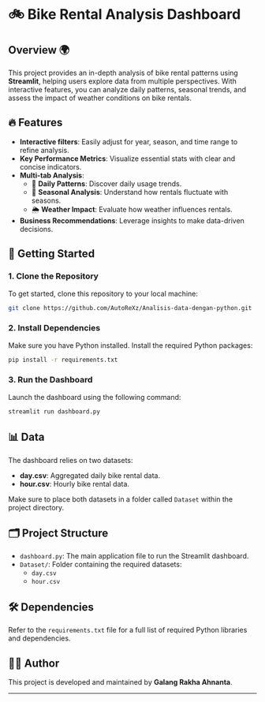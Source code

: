 
# 🚲 Bike Rental Analysis Dashboard

## Overview 🌍
This project provides an in-depth analysis of bike rental patterns using **Streamlit**, helping users explore data from multiple perspectives. With interactive features, you can analyze daily patterns, seasonal trends, and assess the impact of weather conditions on bike rentals.

## 🔥 Features
- **Interactive filters**: Easily adjust for year, season, and time range to refine analysis.
- **Key Performance Metrics**: Visualize essential stats with clear and concise indicators.
- **Multi-tab Analysis**:
  - 📅 **Daily Patterns**: Discover daily usage trends.
  - 🍂 **Seasonal Analysis**: Understand how rentals fluctuate with seasons.
  - 🌦️ **Weather Impact**: Evaluate how weather influences rentals.
- **Business Recommendations**: Leverage insights to make data-driven decisions.

## 🚀 Getting Started

### 1. Clone the Repository
To get started, clone this repository to your local machine:
```bash
git clone https://github.com/AutoReXz/Analisis-data-dengan-python.git
```

### 2. Install Dependencies
Make sure you have Python installed. Install the required Python packages:
```bash
pip install -r requirements.txt
```

### 3. Run the Dashboard
Launch the dashboard using the following command:
```bash
streamlit run dashboard.py
```

## 📊 Data
The dashboard relies on two datasets:
- **day.csv**: Aggregated daily bike rental data.
- **hour.csv**: Hourly bike rental data.

Make sure to place both datasets in a folder called `Dataset` within the project directory.

## 🗂️ Project Structure
- `dashboard.py`: The main application file to run the Streamlit dashboard.
- `Dataset/`: Folder containing the required datasets:
  - `day.csv`
  - `hour.csv`

## 🛠️ Dependencies
Refer to the `requirements.txt` file for a full list of required Python libraries and dependencies.

## 🧑‍💻 Author
This project is developed and maintained by **Galang Rakha Ahnanta**.

---
